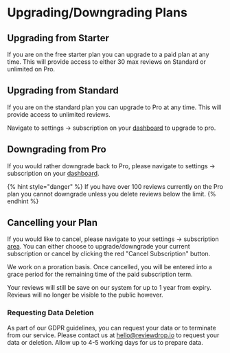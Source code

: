# Upgrading/Downgrading Plans

## Upgrading from Starter

If you are on the free starter plan you can upgrade to a paid plan at any time. This will provide access to either 30 max reviews on Standard or unlimited on Pro.

## Upgrading from Standard

If you are on the standard plan you can upgrade to Pro at any time. This will provide access to unlimited reviews.

Navigate to settings -&gt; subscription on your [dashboard](https://reviewdrop.io/settings#/subscription) to upgrade to pro.

## Downgrading from Pro

If you would rather downgrade back to Pro, please navigate to settings -&gt; subscription on your [dashboard](https://reviewdrop.io/settings#/subscription). 

{% hint style="danger" %}
If you have over 100 reviews currently on the Pro plan you cannot downgrade unless you delete reviews below the limit.
{% endhint %}

## Cancelling your Plan

If you would like to cancel, please navigate to your settings -&gt; subscription [area](https://reviewdrop.io/settings#/subscription). You can either choose to upgrade/downgrade your current subscription or cancel by clicking the red "Cancel Subscription" button.

We work on a proration basis. Once cancelled, you will be entered into a grace period for the remaining time of the paid subscription term.

Your reviews will still be save on our system for up to 1 year from expiry. Reviews will no longer be visible to the public however.

### Requesting Data Deletion

As part of our GDPR guidelines, you can request your data or to terminate from our service. Please contact us at [hello@reviewdrop.io](mailto:hello@reviewdrop.io) to request your data or deletion. Allow up to 4-5 working days for us to prepare data.

